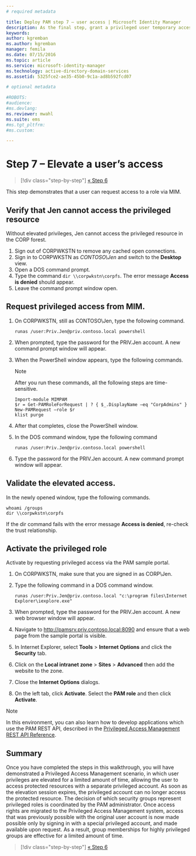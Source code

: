 ```yaml
---
# required metadata

title: Deploy PAM step 7 – user access | Microsoft Identity Manager
description: As the final step, grant a privileged user temporary access to demonstrate that your Privileged Access Management deployment was successful.
keywords:
author: kgremban
ms.author: kgremban
manager: femila
ms.date: 07/15/2016
ms.topic: article
ms.service: microsoft-identity-manager
ms.technology: active-directory-domain-services
ms.assetid: 5325fce2-ae35-45b0-9c1a-ad8b592fcd07

# optional metadata

#ROBOTS:
#audience:
#ms.devlang:
ms.reviewer: mwahl
ms.suite: ems
#ms.tgt_pltfrm:
#ms.custom:

---
```


# Step 7 – Elevate a user’s access

>[!div class="step-by-step"]
[« Step 6 ](step-6-transition-group-to-pam.md)


This step demonstrates that a user can request access to a role via MIM.

## Verify that Jen cannot access the privileged resource
Without elevated privileges, Jen cannot access the privileged resource in the CORP forest.

1. Sign out of CORPWKSTN to remove any cached open connections.
2. Sign in to CORPWKSTN as *CONTOSO\Jen* and switch to the **Desktop** view.
3. Open a DOS command prompt.
4. Type the command `dir \\corpwkstn\corpfs`. The error message **Access is denied** should appear.
5. Leave the command prompt window open.

## Request privileged access from MIM.
1. On CORPWKSTN, still as CONTOSO\Jen, type the following command.

    ```
    runas /user:Priv.Jen@priv.contoso.local powershell
    ```

2. When prompted, type the password for the PRIV.Jen account. A new command prompt window will appear.
3. When the PowerShell window appears, type the following commands.

    > [!NOTE]
    > After you run these commands, all the following steps are time-sensitive.

    ```
    Import-module MIMPAM
    $r = Get-PAMRoleForRequest | ? { $_.DisplayName –eq "CorpAdmins" }
    New-PAMRequest –role $r
    klist purge
    ```

4. After that completes, close the PowerShell window.
5. In the DOS command window, type the following command

    ```
    runas /user:Priv.Jen@priv.contoso.local powershell
    ```

6. Type the password for the PRIV.Jen account. A new command prompt window will appear.

## Validate the elevated access.
In the newly opened window, type the following commands.

```
whoami /groups
dir \\corpwkstn\corpfs
```

If the dir command fails with the error message **Access is denied**, re-check the trust relationship.

## Activate the privileged role
Activate by requesting privileged access via the PAM sample portal.

1. On CORPWKSTN, make sure that you are signed in as CORP\Jen.
2. Type the following command in a DOS command window.

    ```
    runas /user:Priv.Jen@priv.contoso.local "c:\program files\Internet Explorer\iexplore.exe"
    ```

3. When prompted, type the password for the PRIV.Jen account. A new web browser window will appear.
4. Navigate to http://pamsrv.priv.contoso.local:8090 and ensure that a web page from the sample portal is visible.
5. In Internet Explorer, select **Tools** > **Internet Options** and click the **Security** tab.
6. Click on the **Local intranet zone** > **Sites** > **Advanced** then add the website to the zone.
7. Close the **Internet Options** dialogs.
8. On the left tab, click **Activate**. Select the **PAM role** and then click **Activate**.

> [!Note]
> In this environment, you can also learn how to develop applications which use the PAM REST API, described in the [Privileged Access Management REST API Reference](/microsoft-identity-manager/reference/privileged-access-management-rest-api-reference).

## Summary
Once you have completed the steps in this walkthrough, you will have demonstrated a Privileged Access Management scenario, in which user privileges are elevated for a limited amount of time, allowing the user to access protected resources with a separate privileged account. As soon as the elevation session expires, the privileged account can no longer access the protected resource. The decision of which security groups represent privileged roles is coordinated by the PAM administrator. Once access rights are migrated to the Privileged Access Management system, access that was previously possible with the original user account is now made possible only by signing in with a special privileged account, and made available upon request. As a result, group memberships for highly privileged groups are effective for a limited amount of time.

>[!div class="step-by-step"]
[« Step 6 ](step-6-transition-group-to-pam.md)

